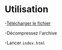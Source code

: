 # Utilisation
-[Télécharger le fichier ](https://github.com/Emilien-B/Projet-d-arts-en-cours-/archive/refs/heads/main.zip)

-Décompressez l'archive

-Lancer `index.html`